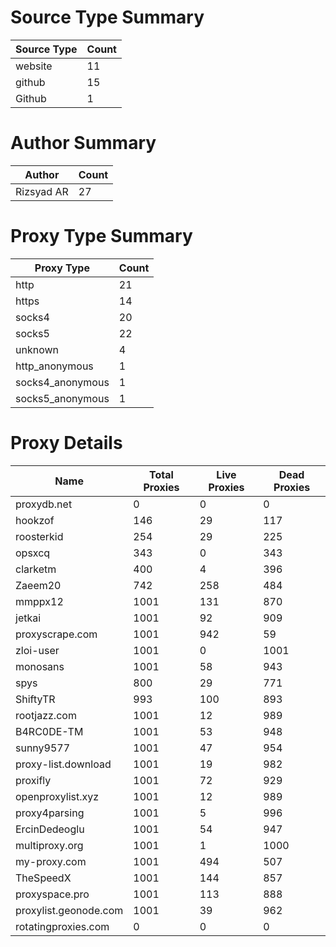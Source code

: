 # Source Type Summary

| Source Type | Count |
|-------------|-------|
| website | 11 |
| github | 15 |
| Github | 1 |


# Author Summary

| Author | Count |
|--------|-------|
| Rizsyad AR | 27 |


# Proxy Type Summary

| Proxy Type | Count |
|------------|-------|
| http | 21 |
| https | 14 |
| socks4 | 20 |
| socks5 | 22 |
| unknown | 4 |
| http_anonymous | 1 |
| socks4_anonymous | 1 |
| socks5_anonymous | 1 |


# Proxy Details

| Name | Total Proxies | Live Proxies | Dead Proxies |
|------|---------------|--------------|---------------|
| proxydb.net | 0 | 0 | 0 |
| hookzof | 146 | 29 | 117 |
| roosterkid | 254 | 29 | 225 |
| opsxcq | 343 | 0 | 343 |
| clarketm | 400 | 4 | 396 |
| Zaeem20 | 742 | 258 | 484 |
| mmppx12 | 1001 | 131 | 870 |
| jetkai | 1001 | 92 | 909 |
| proxyscrape.com | 1001 | 942 | 59 |
| zloi-user | 1001 | 0 | 1001 |
| monosans | 1001 | 58 | 943 |
| spys | 800 | 29 | 771 |
| ShiftyTR | 993 | 100 | 893 |
| rootjazz.com | 1001 | 12 | 989 |
| B4RC0DE-TM | 1001 | 53 | 948 |
| sunny9577 | 1001 | 47 | 954 |
| proxy-list.download | 1001 | 19 | 982 |
| proxifly | 1001 | 72 | 929 |
| openproxylist.xyz | 1001 | 12 | 989 |
| proxy4parsing | 1001 | 5 | 996 |
| ErcinDedeoglu | 1001 | 54 | 947 |
| multiproxy.org | 1001 | 1 | 1000 |
| my-proxy.com | 1001 | 494 | 507 |
| TheSpeedX | 1001 | 144 | 857 |
| proxyspace.pro | 1001 | 113 | 888 |
| proxylist.geonode.com | 1001 | 39 | 962 |
| rotatingproxies.com | 0 | 0 | 0 |
